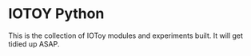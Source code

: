 IOTOY Python
============

This is the collection of IOToy modules and experiments built. It will get tidied up ASAP.
